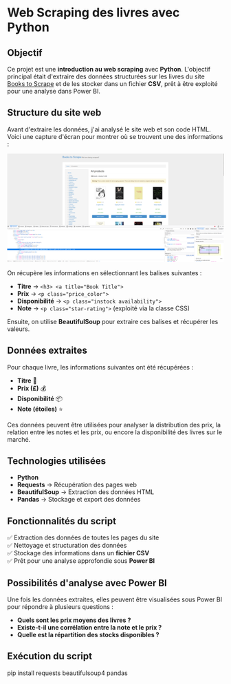 #  Web Scraping des livres avec Python  

##  Objectif  
Ce projet est une **introduction au web scraping** avec **Python**. L'objectif principal était d'extraire des données structurées sur les livres du site [Books to Scrape](http://books.toscrape.com/) et de les stocker dans un fichier **CSV**, prêt à être exploité pour une analyse dans Power BI. 

##  Structure du site web  

Avant d'extraire les données, j'ai analysé le site web et son code HTML. Voici une capture d'écran pour montrer où se trouvent une des informations :  

![Structure du site](https://github.com/sbocquetpro/Web-Scraping/blob/main/Scraping%20Screenshot.png) 

On récupère les informations en sélectionnant les balises suivantes :  
- **Titre** → `<h3> <a title="Book Title">`  
- **Prix** → `<p class="price_color">`  
- **Disponibilité** → `<p class="instock availability">`  
- **Note** → `<p class="star-rating">` (exploité via la classe CSS)  

Ensuite, on utilise **BeautifulSoup** pour extraire ces balises et récupérer les valeurs.  


##  Données extraites  
Pour chaque livre, les informations suivantes ont été récupérées :  
- **Titre** 📖  
- **Prix (£)** 💰  
- **Disponibilité** 📦  
- **Note (étoiles)** ⭐  

Ces données peuvent être utilisées pour analyser la distribution des prix, la relation entre les notes et les prix, ou encore la disponibilité des livres sur le marché.  

##  Technologies utilisées  
- **Python** 
- **Requests** → Récupération des pages web  
- **BeautifulSoup** → Extraction des données HTML  
- **Pandas** → Stockage et export des données  

##  Fonctionnalités du script  
✅ Extraction des données de toutes les pages du site  
✅ Nettoyage et structuration des données  
✅ Stockage des informations dans un **fichier CSV**  
✅ Prêt pour une analyse approfondie sous **Power BI**  

## Possibilités d'analyse avec Power BI  
Une fois les données extraites, elles peuvent être visualisées sous Power BI pour répondre à plusieurs questions :  
- **Quels sont les prix moyens des livres ?**  
- **Existe-t-il une corrélation entre la note et le prix ?**   
- **Quelle est la répartition des stocks disponibles ?**   

##  Exécution du script  

pip install requests beautifulsoup4 pandas
